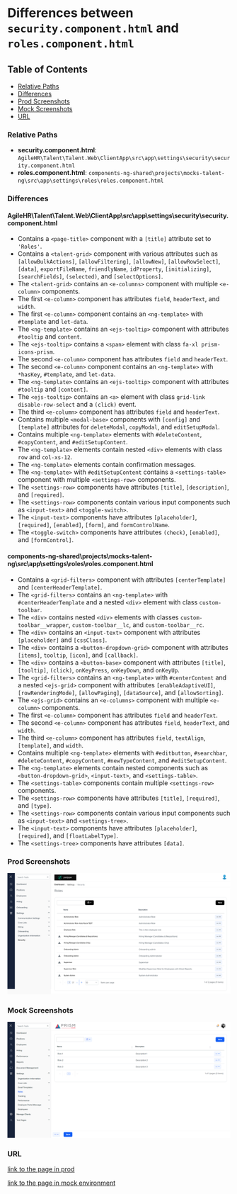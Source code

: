 # Differences between `security.component.html` and `roles.component.html`

## Table of Contents

-   [Relative Paths](#relative-paths)
-   [Differences](#differences)
-   [Prod Screenshots](#prod-screenshots)
-   [Mock Screenshots](#mock-screenshots)
-   [URL](#url)

### Relative Paths

-   **security.component.html**: `AgileHR\Talent\Talent.Web\ClientApp\src\app\settings\security\security.component.html`
-   **roles.component.html**: `components-ng-shared\projects\mocks-talent-ng\src\app\settings\roles\roles.component.html`

### Differences

#### AgileHR\Talent\Talent.Web\ClientApp\src\app\settings\security\security.component.html

-   Contains a `<page-title>` component with a `[title]` attribute set to `'Roles'`.
-   Contains a `<talent-grid>` component with various attributes such as `[allowBulkActions]`, `[allowFiltering]`, `[allowNew]`, `[allowRowSelect]`, `[data]`, `exportFileName`, `friendlyName`, `idProperty`, `[initializing]`, `[searchFields]`, `(selected)`, and `[selectOptions]`.
-   The `<talent-grid>` contains an `<e-columns>` component with multiple `<e-column>` components.
-   The first `<e-column>` component has attributes `field`, `headerText`, and `width`.
-   The first `<e-column>` component contains an `<ng-template>` with `#template` and `let-data`.
-   The `<ng-template>` contains an `<ejs-tooltip>` component with attributes `#tooltip` and `content`.
-   The `<ejs-tooltip>` contains a `<span>` element with class `fa-xl prism-icons-prism`.
-   The second `<e-column>` component has attributes `field` and `headerText`.
-   The second `<e-column>` component contains an `<ng-template>` with `*hasKey`, `#template`, and `let-data`.
-   The `<ng-template>` contains an `<ejs-tooltip>` component with attributes `#tooltip` and `[content]`.
-   The `<ejs-tooltip>` contains an `<a>` element with class `grid-link disable-row-select` and a `(click)` event.
-   The third `<e-column>` component has attributes `field` and `headerText`.
-   Contains multiple `<modal-base>` components with `[config]` and `[template]` attributes for `deleteModal`, `copyModal`, and `editSetupModal`.
-   Contains multiple `<ng-template>` elements with `#deleteContent`, `#copyContent`, and `#editSetupContent`.
-   The `<ng-template>` elements contain nested `<div>` elements with class `row` and `col-xs-12`.
-   The `<ng-template>` elements contain confirmation messages.
-   The `<ng-template>` with `#editSetupContent` contains a `<settings-table>` component with multiple `<settings-row>` components.
-   The `<settings-row>` components have attributes `[title]`, `[description]`, and `[required]`.
-   The `<settings-row>` components contain various input components such as `<input-text>` and `<toggle-switch>`.
-   The `<input-text>` components have attributes `[placeholder]`, `[required]`, `[enabled]`, `[form]`, and `formControlName`.
-   The `<toggle-switch>` components have attributes `(check)`, `[enabled]`, and `[formControl]`.

#### components-ng-shared\projects\mocks-talent-ng\src\app\settings\roles\roles.component.html

-   Contains a `<grid-filters>` component with attributes `[centerTemplate]` and `[centerHeaderTemplate]`.
-   The `<grid-filters>` contains an `<ng-template>` with `#centerHeaderTemplate` and a nested `<div>` element with class `custom-toolbar`.
-   The `<div>` contains nested `<div>` elements with classes `custom-toolbar__wrapper`, `custom-toolbar__lc`, and `custom-toolbar__rc`.
-   The `<div>` contains an `<input-text>` component with attributes `[placeholder]` and `[cssClass]`.
-   The `<div>` contains a `<button-dropdown-grid>` component with attributes `[items]`, `tooltip`, `[icon]`, and `[callback]`.
-   The `<div>` contains a `<button-base>` component with attributes `[title]`, `[tooltip]`, `(click)`, `onKeyPress`, `onKeyDown`, and `onKeyUp`.
-   The `<grid-filters>` contains an `<ng-template>` with `#centerContent` and a nested `<ejs-grid>` component with attributes `[enableAdaptiveUI]`, `[rowRenderingMode]`, `[allowPaging]`, `[dataSource]`, and `[allowSorting]`.
-   The `<ejs-grid>` contains an `<e-columns>` component with multiple `<e-column>` components.
-   The first `<e-column>` component has attributes `field` and `headerText`.
-   The second `<e-column>` component has attributes `field`, `headerText`, and `width`.
-   The third `<e-column>` component has attributes `field`, `textAlign`, `[template]`, and `width`.
-   Contains multiple `<ng-template>` elements with `#editbutton`, `#searchbar`, `#deleteContent`, `#copyContent`, `#newTypeContent`, and `#editSetupContent`.
-   The `<ng-template>` elements contain nested components such as `<button-dropdown-grid>`, `<input-text>`, and `<settings-table>`.
-   The `<settings-table>` components contain multiple `<settings-row>` components.
-   The `<settings-row>` components have attributes `[title]`, `[required]`, and `[type]`.
-   The `<settings-row>` components contain various input components such as `<input-text>` and `<settings-tree>`.
-   The `<input-text>` components have attributes `[placeholder]`, `[required]`, and `[floatLabelType]`.
-   The `<settings-tree>` components have attributes `[data]`.

### Prod Screenshots

![Prod Screenshot](./security-prod.png)

### Mock Screenshots

![Mock Screenshot](./roles-mock.png)

### URL

[link to the page in prod](https://piedpiper.agilehr.net/core/settings/security)

[link to the page in mock environment](http://localhost:4340/settings/roles)
